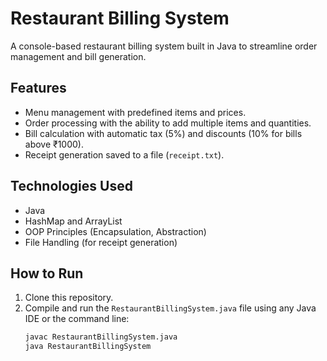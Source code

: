# Restaurant Billing System

A console-based restaurant billing system built in Java to streamline order management and bill generation.

## Features
- Menu management with predefined items and prices.
- Order processing with the ability to add multiple items and quantities.
- Bill calculation with automatic tax (5%) and discounts (10% for bills above ₹1000).
- Receipt generation saved to a file (`receipt.txt`).

## Technologies Used
- Java
- HashMap and ArrayList
- OOP Principles (Encapsulation, Abstraction)
- File Handling (for receipt generation)

## How to Run
1. Clone this repository.
2. Compile and run the `RestaurantBillingSystem.java` file using any Java IDE or the command line:
   ```bash
   javac RestaurantBillingSystem.java
   java RestaurantBillingSystem
